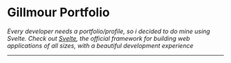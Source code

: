 # Gillmour Portfolio

*Every developer needs a portfolio/profile, so i decided to do mine using Svelte. Check out [Svelte](https://svelte.dev), the official framework for building web applications of all sizes, with a beautiful development experience*

---
